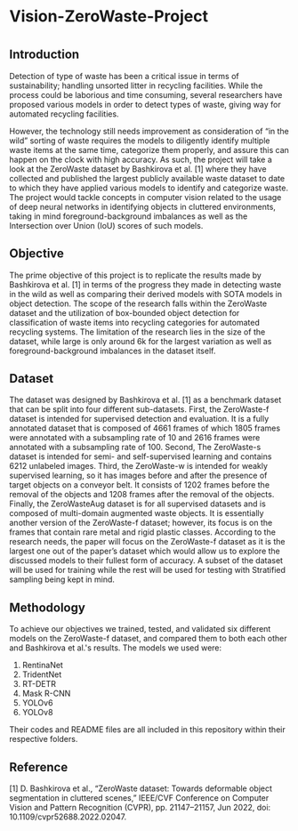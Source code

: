 # Vision-ZeroWaste-Project
#
## Introduction
Detection of type of waste has been a critical issue in terms of sustainability; handling unsorted litter in recycling facilities. While the process could be laborious and time consuming, several researchers have proposed various models in order to detect types of waste, giving way for automated recycling facilities.

However, the technology still needs improvement as consideration of “in the wild” sorting of waste requires the models to diligently identify multiple waste items at the same time, categorize them properly, and assure this can happen on the clock with high accuracy. As such, the project will take a look at the ZeroWaste dataset by Bashkirova et al. [1] where they have collected and published the largest publicly available waste dataset to date to which they have applied various models to identify and categorize waste. The project would tackle concepts in computer vision related to the usage of deep neural networks in identifying objects in cluttered environments, taking in mind foreground-background imbalances as well as the Intersection over Union (IoU) scores of such models.

## Objective
The prime objective of this project is to replicate the results made by Bashkirova et al. [1] in terms of the progress they made in detecting waste in the wild as well as comparing their derived models with SOTA models in object detection. 
The scope of the research falls within the ZeroWaste dataset and the utilization of box-bounded object detection for classification of waste items into recycling categories for automated recycling systems.
The limitation of the research lies in the size of the dataset, while large is only around 6k for the largest variation as well as foreground-background imbalances in the dataset itself.

## Dataset
The dataset was designed by Bashkirova et al. [1] as a benchmark dataset that can be split into four different sub-datasets. First, the ZeroWaste-f dataset is intended for supervised detection and evaluation. It is a fully annotated dataset that is composed of 4661 frames of which 1805 frames were annotated with a subsampling rate of 10 and 2616 frames were annotated with a subsampling rate of 100. Second, The ZeroWaste-s dataset is intended for semi- and self-supervised learning and contains 6212 unlabeled images. Third, the ZeroWaste-w is intended for weakly supervised learning, so it has images before and after the presence of target objects on a conveyor belt. It consists of 1202 frames before the removal of the objects and 1208 frames after the removal of the objects. Finally, the ZeroWasteAug dataset is for all supervised datasets and is composed of multi-domain augmented waste objects. It is essentially another version of the ZeroWaste-f dataset; however, its focus is on the frames that contain rare metal and rigid plastic classes. According to the research needs, the paper will focus on the ZeroWaste-f dataset as it is the largest one out of the paper’s dataset which would allow us to explore the discussed models to their fullest form of accuracy. A subset of the dataset will be used for training while the rest will be used for testing with Stratified sampling being kept in mind.

## Methodology
To achieve our objectives we trained, tested, and validated six different models on the ZeroWaste-f dataset, and compared them to both each other and Bashkirova et al.'s results.
The models we used were:
1. RentinaNet
2. TridentNet
3. RT-DETR
4. Mask R-CNN
5. YOLOv6
6. YOLOv8

Their codes and README files are all included in this repository within their respective folders.

## Reference
[1] D. Bashkirova et al., “ZeroWaste dataset: Towards deformable object segmentation in cluttered scenes,” IEEE/CVF Conference on Computer Vision and Pattern Recognition (CVPR), pp. 21147–21157, Jun 2022, doi: 10.1109/cvpr52688.2022.02047.
